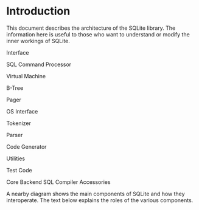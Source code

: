 # Introduction


This document describes the architecture of the SQLite library.
The information here is useful to those who want to understand or
modify the inner workings of SQLite.










Interface



SQL Command
Processor



Virtual Machine



B\-Tree



Pager



OS Interface

Tokenizer



Parser



Code
Generator

Utilities

Test Code




Core
Backend
SQL Compiler
Accessories




A nearby diagram shows the main components of SQLite
and how they interoperate. The text below
explains the roles of the various components.



